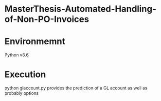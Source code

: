 # MasterThesis-Automated-Handling-of-Non-PO-Invoices

# Environmemnt
Python v3.6

# Execution
python glaccount.py
provides the prediction of a GL account as well as probably options
